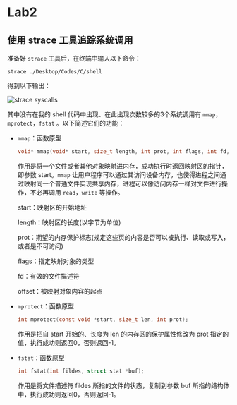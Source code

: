 # Lab2

## 使用 strace 工具追踪系统调用

准备好 `strace` 工具后，在终端中输入以下命令：

```
strace ./Desktop/Codes/C/shell
```

得到以下输出：

![strace syscalls](https://github.com/LiangJuntao990113/OSH-2021-Labs/blob/main/lab2/pictures/syscalls.png)

其中没有在我的 shell 代码中出现、在此出现次数较多的3个系统调用有 `mmap`，`mprotect`，`fstat` 。以下简述它们的功能：

* `mmap`：函数原型

  ```c
  void* mmap(void* start, size_t length, int prot, int flags, int fd, off_t offset);
  ```

  作用是将一个文件或者其他对象映射进内存，成功执行时返回映射区的指针，即参数 start。`mmap` 让用户程序可以通过其访问设备内存，也使得进程之间通过映射同一个普通文件实现共享内存，进程可以像访问内存一样对文件进行操作，不必再调用 `read`，`write` 等操作。

  start：映射区的开始地址

  length：映射区的长度(以字节为单位)

  prot：期望的内存保护标志(规定这些页的内容是否可以被执行、读取或写入，或者是不可访问)

  flags：指定映射对象的类型

  fd：有效的文件描述符

  offset：被映射对象内容的起点

* `mprotect`：函数原型

  ```C
  int mprotect(const void *start, size_t len, int prot);
  ```

  作用是把自 start 开始的、长度为 len 的内存区的保护属性修改为 prot 指定的值，执行成功则返回0，否则返回-1。 

* `fstat`：函数原型

  ```c
  int fstat(int fildes, struct stat *buf);
  ```

  作用是将文件描述符 fildes 所指的文件的状态，复制到参数 buf 所指的结构体中，执行成功则返回0，否则返回-1。





